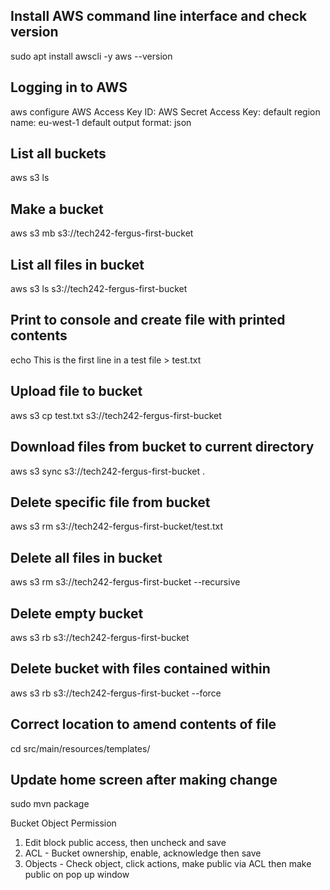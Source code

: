 ## Install AWS command line interface and check version
sudo apt install awscli -y
aws --version

## Logging in to AWS
aws configure
AWS Access Key ID: 
AWS Secret Access Key:
default region name: eu-west-1
default output format: json

## List all buckets
aws s3 ls

## Make a bucket
aws s3 mb s3://tech242-fergus-first-bucket

## List all files in bucket
aws s3 ls s3://tech242-fergus-first-bucket

## Print to console and create file with printed contents
echo This is the first line in a test file > test.txt

## Upload file to bucket
aws s3 cp test.txt s3://tech242-fergus-first-bucket

## Download files from bucket to current directory
aws s3 sync s3://tech242-fergus-first-bucket .

## Delete specific file from bucket
aws s3 rm s3://tech242-fergus-first-bucket/test.txt

## Delete all files in bucket
aws s3 rm s3://tech242-fergus-first-bucket --recursive

## Delete empty bucket
aws s3 rb s3://tech242-fergus-first-bucket

## Delete bucket with files contained within
aws s3 rb s3://tech242-fergus-first-bucket --force

## Correct location to amend contents of file
cd src/main/resources/templates/

## Update home screen after making change
sudo mvn package

Bucket Object Permission
1. Edit block public access, then uncheck and save
2. ACL - Bucket ownership, enable, acknowledge then save
3. Objects - Check object, click actions, make public via ACL then make public on pop up window